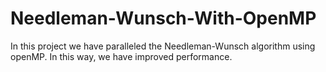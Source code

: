 # Needleman-Wunsch-With-OpenMP

In this project we have paralleled the Needleman-Wunsch algorithm using openMP. In this way, we have improved performance.
